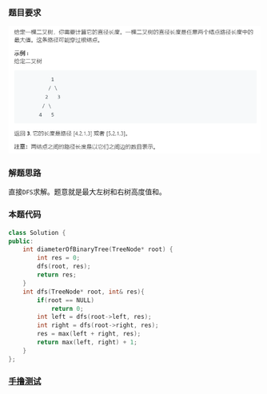 ### 题目要求

![](./pic/543.png)

### 解题思路

直接`DFS`求解。题意就是最大左树和右树高度值和。

### 本题代码

```c++
class Solution {
public:
    int diameterOfBinaryTree(TreeNode* root) {
        int res = 0;
        dfs(root, res);
        return res;
    }
    int dfs(TreeNode* root, int& res){
        if(root == NULL)
            return 0;
        int left = dfs(root->left, res);
        int right = dfs(root->right, res);
        res = max(left + right, res);
        return max(left, right) + 1;
    }
};
```

### [手撸测试](<https://leetcode-cn.com/problems/diameter-of-binary-tree/>) 

